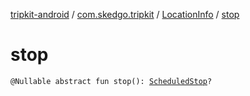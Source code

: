 [tripkit-android](../../index.md) / [com.skedgo.tripkit](../index.md) / [LocationInfo](index.md) / [stop](./stop.md)

# stop

`@Nullable abstract fun stop(): `[`ScheduledStop`](../../com.skedgo.tripkit.common.model/-scheduled-stop/index.md)`?`